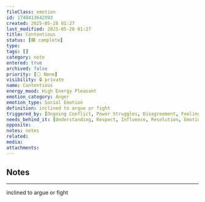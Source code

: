 ```yaml
---
fileClass: emotion
id: 1748413642593
created: 2025-05-28 01:27
last_modified: 2025-05-28 01:27
title: Contentious
status: [🟩 complete]
type: 
tags: []
category: note
entered: true
archived: false
priority: [⚪ None]
visibility: 🔒 private
name: Contentious
energy_mood: High Energy Pleasant
emotion_category: Anger
emotion_type: Social Emotion
definition: inclined to argue or fight
triggered_by: [Ongoing Conflict, Power Struggles, Disagreement, Feeling Challenged]
needs_behind_it: [Understanding, Respect, Influence, Resolution, Emotional Safety]
opposite: 
notes: notes
related: 
media: 
attachments:
---
```


## Notes
---
inclined to argue or fight

